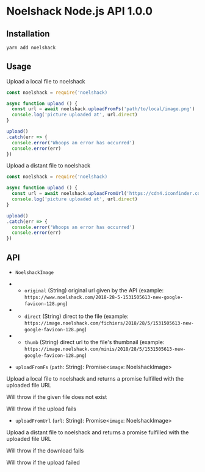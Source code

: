 # Noelshack Node.js API 1.0.0

## Installation

```bash
yarn add noelshack
```

## Usage

Upload a local file to noelshack

```javascript
const noelshack = require('noelshack)

async function upload () {
  const url = await noelshack.uploadFromFs('path/to/local/image.png')
  console.log('picture uploaded at', url.direct)
}

upload()
.catch(err => {
  console.error('Whoops an error has occurred')
  console.error(err)
})
```

Upload a distant file to noelshack

```javascript
const noelshack = require('noelshack)

async function upload () {
  const url = await noelshack.uploadFromUrl('https://cdn4.iconfinder.com/data/icons/new-google-logo-2015/400/new-google-favicon-128.png')
  console.log('picture uploaded at', url.direct)
}

upload()
.catch(err => {
  console.error('Whoops an error has occurred')
  console.error(err)
})
```

## API

- `NoelshackImage`
- - `original` (String) original url given by the API (example: `https://www.noelshack.com/2018-28-5-1531505613-new-google-favicon-128.png`)
- - `direct` (String) direct to the file (example: `https://image.noelshack.com/fichiers/2018/28/5/1531505613-new-google-favicon-128.png`)
- - `thumb` (String) direct url to the file's thumbnail (example: `https://image.noelshack.com/minis/2018/28/5/1531505613-new-google-favicon-128.png`)

- `uploadFromFs` (`path`: String): Promise<`image`: NoelshackImage>

Upload a local file to noelshack and returns a promise fulfilled with the uploaded file URL

Will throw if the given file does not exist

Will throw if the upload fails

- `uploadFromUrl` (`url`: String): Promise<`image`: NoelshackImage>

Upload a distant file to noelshack and returns a promise fulfilled with the uploaded file URL

Will throw if the download fails

Will throw if the upload failed
